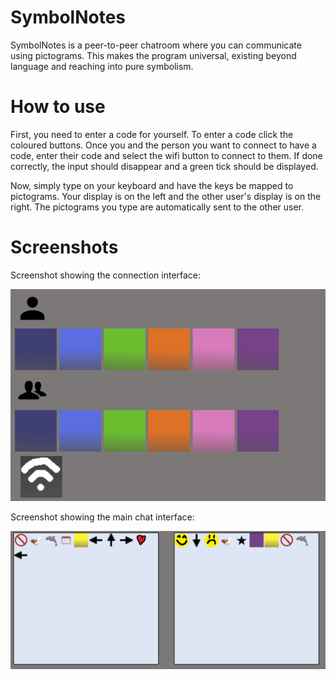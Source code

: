 # SymbolNotes
SymbolNotes is a peer-to-peer chatroom where you can communicate using pictograms. This makes the program universal, existing beyond language and reaching into pure symbolism.

# How to use
First, you need to enter a code for yourself. To enter a code click the coloured buttons. Once you and the person you want to connect to have a code, enter their code and select the wifi button to connect to them. If done correctly, the input should disappear and a green tick should be displayed.

Now, simply type on your keyboard and have the keys be mapped to pictograms. Your display is on the left and the other user's display is on the right. The pictograms you type are automatically sent to the other user.


# Screenshots

Screenshot showing the connection interface:

![Screenshot of connection](screenshots/connectionInterface.png)


Screenshot showing the main chat interface:

![Screenshot of main chat interface](screenshots/pictogramChat.png)
